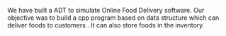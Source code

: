 We have built a ADT to simulate Online Food Delivery software. Our objective was to build a cpp program based on data structure  which can deliver foods to customers . It can also store foods in the inventory.  

